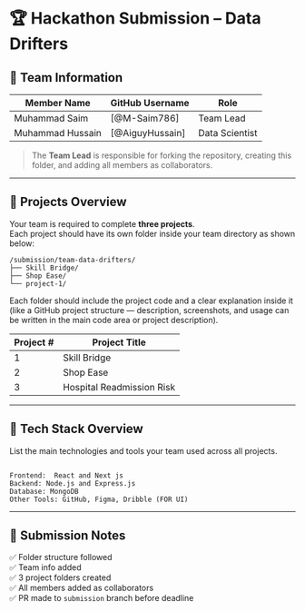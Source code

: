 # 🏆 Hackathon Submission – Data Drifters

## 👥 Team Information

| Member Name | GitHub Username | Role |
|--------------|----------------|------|
| Muhammad Saim | [@M-Saim786] | Team Lead | Web Developer |
| Muhammad Hussain | [@AiguyHussain] | Data Scientist |

> The **Team Lead** is responsible for forking the repository, creating this folder, and adding all members as collaborators.

---

## 🚀 Projects Overview

Your team is required to complete **three projects**.  
Each project should have its own folder inside your team directory as shown below:

```
/submission/team-data-drifters/
├── Skill Bridge/
├── Shop Ease/
└── project-1/
```

Each folder should include the project code and a clear explanation inside it (like a GitHub project structure — description, screenshots, and usage can be written in the main code area or project description).

| Project # | Project Title | 
|------------|----------------|
| 1 | Skill Bridge | 
| 2 | Shop Ease | 
| 3 | Hospital Readmission Risk |

---

## 🧱 Tech Stack Overview

List the main technologies and tools your team used across all projects.

```

Frontend:  React and Next js  
Backend: Node.js and Express.js  
Database: MongoDB
Other Tools: GitHub, Figma, Dribble (FOR UI)
```

---

## 🏁 Submission Notes

✅ Folder structure followed  
✅ Team info added  
✅ 3 project folders created  
✅ All members added as collaborators  
✅ PR made to `submission` branch before deadline
